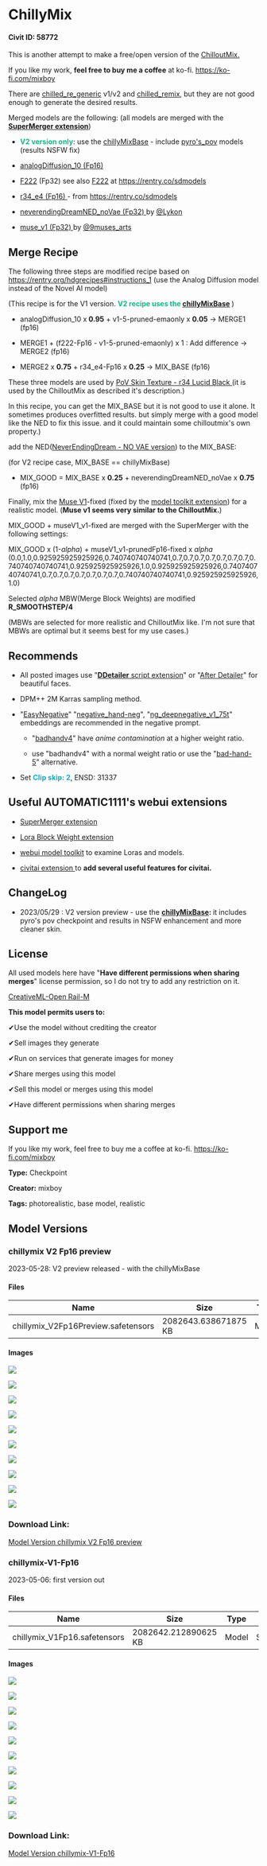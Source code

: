 # ChillyMix

#### Civit ID: 58772

<p>This is another attempt to make a free/open version of the <a target="_blank" rel="ugc" href="https://civitai.com/models/6424/chilloutmix">ChilloutMix.</a></p><p>If you like my work, <strong>feel free to buy me a coffee</strong> at ko-fi. <a target="_blank" rel="ugc" href="https://ko-fi.com/mixboy">https://ko-fi.com/mixboy</a></p><p></p><p>There are <a target="_blank" rel="ugc" href="https://yuuyuublog.org/chilled_re-generic_v2/">chilled_re_generic</a> v1/v2 and <a target="_blank" rel="ugc" href="https://huggingface.co/sazyou-roukaku/chilled_remix">chilled_remix</a>, but they are not good enough to generate the desired results.</p><p></p><p>Merged models are the following: (all models are merged with the <a target="_blank" rel="ugc" href="https://github.com/hako-mikan/sd-webui-supermerger"><strong>SuperMerger extension</strong></a>)</p><ul><li><p><strong><span style="color:rgb(18, 184, 134)">V2 version only</span></strong>: use the <a target="_blank" rel="ugc" href="https://civitai.com/models/75706/chillymixbase">chillyMixBase</a> - include <a target="_blank" rel="ugc" href="https://rentry.org/pyros-pov-model">pyro's_pov</a> models (results NSFW fix)</p></li></ul><ul><li><p><a target="_blank" rel="ugc" href="https://civitai.com/models/1265/analog-diffusion">analogDiffusion_10 (Fp16)</a></p></li><li><p><a target="_blank" rel="ugc" href="https://civitai.com/models/1188/f222">F222</a> (Fp32) see also <a target="_blank" rel="ugc" href="https://rentry.co/sdmodels#zeipher-f222-female-nude-better-anatomy">F222</a> at <a target="_blank" rel="ugc" href="https://rentry.co/sdmodels">https://rentry.co/sdmodels</a></p></li><li><p><a target="_blank" rel="ugc" href="https://rentry.co/sdmodels#r34_e4ckpt-6e45cf2c">r34_e4 (Fp16) </a>- from <a target="_blank" rel="ugc" href="https://rentry.co/sdmodels">https://rentry.co/sdmodels</a></p></li><li><p><a target="_blank" rel="ugc" href="https://civitai.com/models/10028?modelVersionId=11931">neverendingDreamNED_noVae (Fp32) </a>by <a target="_blank" rel="ugc" href="https://civitai.com/user/Lykon">@Lykon</a></p></li><li><p><a target="_blank" rel="ugc" href="https://civitai.com/models/13564/musev1">muse_v1 (Fp32) </a>by <a target="_blank" rel="ugc" href="https://civitai.com/user/9muses_arts">@9muses_arts</a></p></li></ul><p></p><h2 id="merge-recipe">Merge Recipe</h2><p>The following three steps are modified recipe based on <a target="_blank" rel="ugc" href="https://rentry.org/hdgrecipes#instructions_1">https://rentry.org/hdgrecipes#instructions_1</a> (use the Analog Diffusion model instead of the Novel AI model)</p><p>(This recipe is for the V1 version. <strong><span style="color:rgb(18, 184, 134)">V2 recipe uses the</span> </strong><a target="_blank" rel="ugc" href="https://civitai.com/models/75706/chillymixbase"><strong>chillyMixBase</strong></a><strong> </strong>)</p><ul><li><p>analogDiffusion_10 x<strong> 0.95</strong> + v1-5-pruned-emaonly x <strong>0.05</strong> -&gt; MERGE1 (fp16)</p></li><li><p>MERGE1 + (f222-Fp16 - v1-5-pruned-emaonly) x 1 : Add difference -&gt; MERGE2 (fp16)</p></li><li><p>MERGE2 x <strong>0.75</strong> + r34_e4-Fp16 x <strong>0.25</strong> -&gt; MIX_BASE (fp16)</p></li></ul><p>These three models are used by <a target="_blank" rel="ugc" href="https://civitai.com/models/4486/pov-skin-texture-r34-lucid-black"><u>PoV Skin Texture - r34 Lucid Black </u></a>(it is used by the ChilloutMix as described it's description.)</p><p></p><p>In this recipe, you can get the MIX_BASE but it is not good to use it alone. It sometimes produces overfitted results. but simply merge with a good model like the NED to fix this issue. and it could maintain some chilloutmix's own property.)</p><p></p><p>add the NED(<a target="_blank" rel="ugc" href="https://civitai.com/models/10028?modelVersionId=11931">NeverEndingDream - NO VAE version</a>) to the MIX_BASE:</p><p>(for V2 recipe case, MIX_BASE == chillyMixBase)</p><ul><li><p>MIX_GOOD = MIX_BASE x <strong>0.25</strong> + neverendingDreamNED_noVae x <strong>0.75</strong> (fp16)</p></li></ul><p></p><p>Finally, mix the <a target="_blank" rel="ugc" href="https://civitai.com/models/13564/musev1">Muse V1</a>-fixed (fixed by the <a target="_blank" rel="ugc" href="https://github.com/arenasys/stable-diffusion-webui-model-toolkit">model toolkit extension</a>) for a realistic model. (<strong>Muse v1 seems very similar to the ChilloutMix.</strong>)</p><p></p><p>MIX_GOOD + museV1_v1-fixed are merged with the SuperMerger with the following settings:</p><p></p><p>MIX_GOOD x (1-<em>alpha</em>) + museV1_v1-prunedFp16-fixed x <em>alpha</em> (0.0,1.0,0.925925925925926,0.740740740740741,0.7,0.7,0.7,0.7,0.7,0.7,0.7,0.740740740740741,0.925925925925926,1.0,0.925925925925926,0.740740740740741,0.7,0.7,0.7,0.7,0.7,0.7,0.7,0.740740740740741,0.925925925925926,1.0)</p><p></p><p>Selected <em>alpha</em> MBW(Merge Block Weights) are modified <strong>R_SMOOTHSTEP/4</strong></p><p>(MBWs are selected for more realistic and ChilloutMix like. I'm not sure that MBWs are optimal but it seems best for my use cases.)</p><p></p><h2 id="recommends">Recommends</h2><ul><li><p>All posted images use "<a target="_blank" rel="ugc" href="https://github.com/dustysys/ddetailer"><strong>DDetailer</strong> script extension</a>" or "<a target="_blank" rel="ugc" href="https://github.com/Bing-su/adetailer">After Detailer</a>" for beautiful faces.</p></li><li><p>DPM++ 2M Karras sampling method.</p></li><li><p>"<a target="_blank" rel="ugc" href="https://civitai.com/models/7808/easynegative">EasyNegative</a>" "<a target="_blank" rel="ugc" href="https://civitai.com/models/56519?modelVersionId=60938">negative_hand-neg</a>", "<a target="_blank" rel="ugc" href="https://civitai.com/models/4629/deep-negative-v1x">ng_deepnegative_v1_75t</a>" embeddings are recommended in the negative prompt.</p><ul><li><p>"<a target="_blank" rel="ugc" href="https://civitai.com/models/16993/badhandv4-animeillustdiffusion">badhandv4</a>" have <em>anime contamination</em> at a higher weight ratio.</p></li><li><p>use "badhandv4" with a normal weight ratio or use the "<a target="_blank" rel="ugc" href="https://civitai.com/models/30452/bad-hands">bad-hand-5</a>" alternative.</p></li></ul></li><li><p>Set<span style="color:rgb(21, 170, 191)"> </span><strong><span style="color:rgb(21, 170, 191)">Clip skip: 2</span></strong>, ENSD: 31337</p></li></ul><p></p><h2 id="useful-automatic1111s-webui-extensions">Useful AUTOMATIC1111's webui extensions</h2><ul><li><p><a target="_blank" rel="ugc" href="https://github.com/hako-mikan/sd-webui-supermerger">SuperMerger extension</a></p></li><li><p><a target="_blank" rel="ugc" href="https://github.com/hako-mikan/sd-webui-lora-block-weight">Lora Block Weight extension</a></p></li><li><p><a target="_blank" rel="ugc" href="https://github.com/arenasys/stable-diffusion-webui-model-toolkit">webui model toolkit</a> to examine Loras and models.</p></li><li><p><a target="_blank" rel="ugc" href="https://github.com/civitai/sd_civitai_extension/">civitai extension </a>to <strong>add several useful features for civitai.</strong></p></li></ul><p></p><h2 id="changelog">ChangeLog</h2><ul><li><p>2023/05/29 : V2 version preview - use the <a target="_blank" rel="ugc" href="https://civitai.com/models/75706/chillymixbase"><strong>chillyMixBase</strong></a><strong>: </strong>it includes pyro's pov checkpoint and results in NSFW enhancement and more cleaner skin.</p></li></ul><p></p><h2 id="license">License</h2><p>All used models here have "<strong>Have different permissions when sharing merges</strong>" license permission, so I do not try to add any restriction on it.</p><p></p><p><a target="_blank" rel="ugc" href="https://huggingface.co/spaces/CompVis/stable-diffusion-license">CreativeML-Open Rail-M</a></p><p><strong>This model permits users to:</strong></p><p>✔Use the model without crediting the creator</p><p>✔Sell images they generate</p><p>✔Run on services that generate images for money</p><p>✔Share merges using this model</p><p>✔Sell this model or merges using this model</p><p>✔Have different permissions when sharing merges</p><p></p><h2 id="heading-3">Support me</h2><p>If you like my work, feel free to buy me a coffee at ko-fi. <a target="_blank" rel="ugc" href="https://ko-fi.com/mixboy">https://ko-fi.com/mixboy</a></p>

**Type:** Checkpoint

**Creator:** mixboy

**Tags:** photorealistic, base model, realistic

## Model Versions

### chillymix V2 Fp16 preview

<p>2023-05-28: V2 preview released - with the chillyMixBase</p>

#### Files

| Name | Size | Type | Format | Download Url | AutoV1 | AutoV2 | SHA256 | CRC32 | BLAKE3 |
| --- | --- | --- | --- | --- | --- | --- | --- | --- | --- |
| chillymix_V2Fp16Preview.safetensors | 2082643.638671875 KB | Model | SafeTensor | https://civitai.com/api/download/models/83785 | 298B7470 | 33BE76CB88 | 33BE76CB88580094243E557101B3AB3472BF09B5E0A51AAEA2C027312238BAEE | 629361A3 | 7B6C9320B941A81D812775C464AB69B6DA7E99A8CA960AFFABB8CF738EC39570 |

#### Images

<p><img src="https://image.civitai.com/xG1nkqKTMzGDvpLrqFT7WA/01ab88e2-6ef9-4144-8955-9774d5718ee6/width=450/945613.jpeg" /></p>

<p><img src="https://image.civitai.com/xG1nkqKTMzGDvpLrqFT7WA/3d3bedaf-8bf5-4a68-88eb-4b5276414fa3/width=450/959174.jpeg" /></p>

<p><img src="https://image.civitai.com/xG1nkqKTMzGDvpLrqFT7WA/4080e520-1170-4789-a9cd-dc6187e48c32/width=450/958483.jpeg" /></p>

<p><img src="https://image.civitai.com/xG1nkqKTMzGDvpLrqFT7WA/c3506689-2782-4761-9467-5abe78b4ecd2/width=450/945584.jpeg" /></p>

<p><img src="https://image.civitai.com/xG1nkqKTMzGDvpLrqFT7WA/e8bbf8cf-a7fa-41f3-bae4-71e67910e945/width=450/958590.jpeg" /></p>

<p><img src="https://image.civitai.com/xG1nkqKTMzGDvpLrqFT7WA/45b4a4a8-aa68-4ebe-a995-622105b62058/width=450/958690.jpeg" /></p>

<p><img src="https://image.civitai.com/xG1nkqKTMzGDvpLrqFT7WA/a71496df-51bb-47fc-9386-3c5d513fecd6/width=450/958691.jpeg" /></p>

<p><img src="https://image.civitai.com/xG1nkqKTMzGDvpLrqFT7WA/6f353936-9bbb-4f49-92f3-65db8010a743/width=450/958699.jpeg" /></p>

<p><img src="https://image.civitai.com/xG1nkqKTMzGDvpLrqFT7WA/46dacba4-7b8c-4c83-bf79-aa33266aac5c/width=450/958738.jpeg" /></p>

<p><img src="https://image.civitai.com/xG1nkqKTMzGDvpLrqFT7WA/ea5dd295-3751-460a-b339-0f3d9d8414c9/width=450/958739.jpeg" /></p>

### Download Link:

[Model Version chillymix V2 Fp16 preview](https://civitai.com/api/download/models/83785)

### chillymix-V1-Fp16

<p>2023-05-06: first version out</p>

#### Files

| Name | Size | Type | Format | Download Url | AutoV1 | AutoV2 | SHA256 | CRC32 | BLAKE3 |
| --- | --- | --- | --- | --- | --- | --- | --- | --- | --- |
| chillymix_V1Fp16.safetensors | 2082642.212890625 KB | Model | SafeTensor | https://civitai.com/api/download/models/63220 | 9F431559 | 22344E2F1A | 22344E2F1AD906398929540F5FB3886F936F7B1E7BFCD8F8B9673AB2C6F7AC7F | 856A9AD4 | F2023CB5FAC89B5A07D45E33807435FCE8A7A4D8CB9791EFEDE0B2FB602EF716 |

#### Images

<p><img src="https://image.civitai.com/xG1nkqKTMzGDvpLrqFT7WA/85b9fed2-1adc-42a0-84be-89f107b355d3/width=450/697269.jpeg" /></p>

<p><img src="https://image.civitai.com/xG1nkqKTMzGDvpLrqFT7WA/36396496-e777-445f-a1b2-5e3d4919cbbd/width=450/697360.jpeg" /></p>

<p><img src="https://image.civitai.com/xG1nkqKTMzGDvpLrqFT7WA/837b5398-fed1-4781-9832-63a842ddd453/width=450/723363.jpeg" /></p>

<p><img src="https://image.civitai.com/xG1nkqKTMzGDvpLrqFT7WA/5ac27fa3-ebf1-4a49-9dfe-1d98adce4384/width=450/723590.jpeg" /></p>

<p><img src="https://image.civitai.com/xG1nkqKTMzGDvpLrqFT7WA/93f9ea9e-a5c0-4dca-8bde-0cc018975a65/width=450/700926.jpeg" /></p>

<p><img src="https://image.civitai.com/xG1nkqKTMzGDvpLrqFT7WA/0855307e-b76a-46e3-b267-cab86f2f8f30/width=450/700938.jpeg" /></p>

<p><img src="https://image.civitai.com/xG1nkqKTMzGDvpLrqFT7WA/eeb12b10-f03b-4193-a988-59b38b9894e3/width=450/700950.jpeg" /></p>

<p><img src="https://image.civitai.com/xG1nkqKTMzGDvpLrqFT7WA/8baf2aaa-7aa3-4a5e-ad5e-30f3b358830e/width=450/700951.jpeg" /></p>

<p><img src="https://image.civitai.com/xG1nkqKTMzGDvpLrqFT7WA/52d7b561-2b94-44ba-a90b-7ec06aa1ff4e/width=450/701011.jpeg" /></p>

<p><img src="https://image.civitai.com/xG1nkqKTMzGDvpLrqFT7WA/b6034413-90b9-4679-8c69-3dbd15b68d0c/width=450/722872.jpeg" /></p>

### Download Link:

[Model Version chillymix-V1-Fp16](https://civitai.com/api/download/models/63220)

